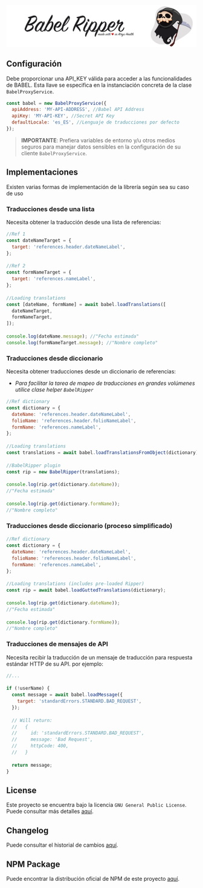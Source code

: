 !["Package logo"](./media/header.png)

## Configuración

Debe proporcionar una API_KEY válida para acceder a las funcionalidades de BABEL. Esta llave se especifica en la instanciación concreta de la clase `BabelProxyService`.

```javascript
const babel = new BabelProxyService({
  apiAddress: 'MY-API-ADDRESS', //Babel API Address
  apiKey: 'MY-API-KEY', //Secret API Key
  defaultLocale: 'es_ES', //Lenguaje de traducciones por defecto
});
```

> **IMPORTANTE**: Prefiera variables de entorno y/u otros medios seguros para manejar datos sensibles en la configuración de su cliente `BabelProxyService`.

## Implementaciones

Existen varias formas de implementación de la librería según sea su caso de uso

### Traducciones desde una lista

Necesita obtener la traducción desde una lista de referencias:

```javascript
//Ref 1
const dateNameTarget = {
  target: 'references.header.dateNameLabel',
};

//Ref 2
const formNameTarget = {
  target: 'references.nameLabel',
};

//Loading translations
const [dateName, formName] = await babel.loadTranslations([
  dateNameTarget,
  formNameTarget,
]);

console.log(dateName.message); //"Fecha estimada"
console.log(formNameTarget.message); //"Nombre completo"
```

### Traducciones desde diccionario

Necesita obtener traducciones desde un diccionario de referencias:

- _Para facilitar la tarea de mapeo de traducciones en grandes volúmenes utilice clase helper `BabelRipper`_

```javascript
//Ref dictionary
const dictionary = {
  dateName: 'references.header.dateNameLabel',
  folioName: 'references.header.folioNameLabel',
  formName: 'references.nameLabel',
};

//Loading translations
const translations = await babel.loadTranslationsFromObject(dictionary);

//BabelRipper plugin
const rip = new BabelRipper(translations);

console.log(rip.get(dictionary.dateName));
//"Fecha estimada"

console.log(rip.get(dictionary.formName));
//"Nombre completo"
```

### Traducciones desde diccionario (proceso simplificado)

```javascript
//Ref dictionary
const dictionary = {
  dateName: 'references.header.dateNameLabel',
  folioName: 'references.header.folioNameLabel',
  formName: 'references.nameLabel',
};

//Loading translations (includes pre-loaded Ripper)
const rip = await babel.loadGuttedTranslations(dictionary);

console.log(rip.get(dictionary.dateName));
//"Fecha estimada"

console.log(rip.get(dictionary.formName));
//"Nombre completo"
```

### Traducciones de mensajes de API

Necesita recibir la traducción de un mensaje de traducción para respuesta estándar HTTP de su API. por ejemplo:

```javascript
//...

if (!userName) {
  const message = await babel.loadMessage({
    target: 'standardErrors.STANDARD.BAD_REQUEST',
  });

  // Will return:
  //   {
  //     id: 'standardErrors.STANDARD.BAD_REQUEST',
  //     message: 'Bad Request',
  //     httpCode: 400,
  //   }

  return message;
}
```

## License

Este proyecto se encuentra bajo la licencia `GNU General Public License`. Puede consultar más detalles [aquí](./LICENSE).

## Changelog

Puede consultar el historial de cambios [aquí](./CHANGELOG.md).

## NPM Package

Puede encontrar la distribución oficial de NPM de este proyecto [aquí](https://www.npmjs.com/package/@atrysglobal/babel-ripper).

